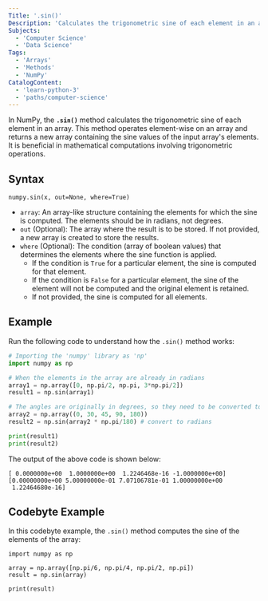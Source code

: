 ```yaml
---
Title: '.sin()'
Description: 'Calculates the trigonometric sine of each element in an array.'
Subjects:
  - 'Computer Science'
  - 'Data Science'
Tags:
  - 'Arrays'
  - 'Methods'
  - 'NumPy'
CatalogContent:
  - 'learn-python-3'
  - 'paths/computer-science'
---
```


In NumPy, the **`.sin()`** method calculates the trigonometric sine of each element in an array. This method operates element-wise on an array and returns a new array containing the sine values of the input array's elements. It is beneficial in mathematical computations involving trigonometric operations.

## Syntax

```pseudo
numpy.sin(x, out=None, where=True)
```

- `array`: An array-like structure containing the elements for which the sine is computed. The elements should be in radians, not degrees.
- `out` (Optional): The array where the result is to be stored. If not provided, a new array is created to store the results.
- `where` (Optional): The condition (array of boolean values) that determines the elements where the sine function is applied.
  - If the condition is `True` for a particular element, the sine is computed for that element.
  - If the condition is `False` for a particular element, the sine of the element will not be computed and the original element is retained.
  - If not provided, the sine is computed for all elements.

## Example

Run the following code to understand how the `.sin()` method works:

```py
# Importing the 'numpy' library as 'np'
import numpy as np

# When the elements in the array are already in radians
array1 = np.array([0, np.pi/2, np.pi, 3*np.pi/2])
result1 = np.sin(array1)

# The angles are originally in degrees, so they need to be converted to radians
array2 = np.array((0, 30, 45, 90, 180))
result2 = np.sin(array2 * np.pi/180) # convert to radians

print(result1)
print(result2)
```

The output of the above code is shown below:

```shell
[ 0.0000000e+00  1.0000000e+00  1.2246468e-16 -1.0000000e+00]
[0.00000000e+00 5.00000000e-01 7.07106781e-01 1.00000000e+00
 1.22464680e-16]
```

## Codebyte Example

In this codebyte example, the `.sin()` method computes the sine of the elements of the array:

```codebyte/python
import numpy as np

array = np.array([np.pi/6, np.pi/4, np.pi/2, np.pi])
result = np.sin(array)

print(result)
```
